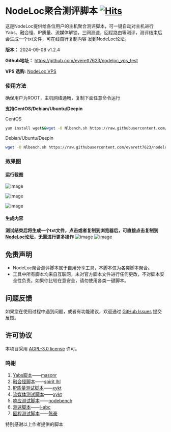 # NodeLoc聚合测评脚本 [![Hits](https://hits.seeyoufarm.com/api/count/incr/badge.svg?url=https%3A%2F%2Fgithub.com%2Feverett7623%2Fnodeloc_vps_test%2Fblob%2Fmain%2FNlbench.sh&count_bg=%2379C83D&title_bg=%23555555&icon=&icon_color=%23E7E7E7&title=hits&edge_flat=false)](https://hits.seeyoufarm.com)

这是NodeLoc提供给各位用户的主机聚合测评脚本，可一键自动对主机进行Yabs、融合怪、IP质量、流媒体解锁，三网测速，回程路由等测评，测评结束后会生成一个txt文件，可在线自行复制内容 发到NodeLoc论坛。

**版本：** 2024-09-08 v1.2.4

**Github地址：** https://github.com/everett7623/nodeloc_vps_test

**VPS 选购:** [NodeLoc VPS](https://www.nodeloc.com/vps)

### 使用方法
确保用户为ROOT，主机网络通畅，复制下面任意命令运行

**支持CentOS/Debian/Ubuntu/Deepin**

CentOS
```bash
yum install wget&&wget -O Nlbench.sh https://raw.githubusercontent.com/everett7623/nodeloc_vps_test/main/Nlbench.sh && chmod +x Nlbench.sh && ./Nlbench.sh
```
Debian/Ubuntu/Deepin
```bash
wget -O Nlbench.sh https://raw.githubusercontent.com/everett7623/nodeloc_vps_test/main/Nlbench.sh && chmod +x Nlbench.sh && ./Nlbench.sh
```

### 效果图
#### 运行截图
![image](https://s.rmimg.com/2024/09/21/56db40f55c1d901066fe15973b70af06.png)

![image](https://s.rmimg.com/2024/09/21/b6a48d97e8124f452ef069901fe727d6.png)

![image](https://s.rmimg.com/2024/09/21/d697aac320074e6a0316aea2ae953efd.png)

#### 生成内容
**测试结束后将生成一个txt文件，点击或者复制到浏览器后，可直接点击复制到[NodeLoc论坛](https://www.nodeloc.com/)，无需进行更多操作**
![image](https://github.com/user-attachments/assets/543a7741-943d-412c-9db7-58e5c66754c2)
![image](https://github.com/user-attachments/assets/8f7b5cf7-a566-422b-9aca-56a7fbb237be)

## 免责声明
* NodeLoc聚合测评脚本属于自用分享工具，本脚本仅为各类脚本聚合。
* 工具中所有脚本均来自互联网，未对官方脚本文件进行任何更改，不对脚本安全性负责。如果你比较在意安全，请勿使用各类一键脚本。

## 问题反馈

如果您在使用过程中遇到问题，或者有功能建议，欢迎通过 [GitHub Issues](https://github.com/everett7623/nodeloc_vps_test/issues) 提交反馈。

## 许可协议

本项目采用 [AGPL-3.0 license](LICENSE) 许可。

### 鸣谢
1. [Yabs脚本](https://yabs.sh)——[masonr](https://github.com/masonr)
2. [融合怪脚本](https://gitlab.com/spiritysdx/za/-/raw/main/ecs.sh)——[spirit lhl](https://gitlab.com/spiritysdx)
3. [IP质量测试脚本](https://IP.Check.Place)——[xykt](https://github.com/xykt/)
4. [流媒体测试脚本](https://media.ispvps.com)——[xykt](https://github.com/xykt/)
5. [响应测试脚本](https://nodebench.mereith.com/scripts/curltime.sh)——[nodebench](https://nodebench.mereith.com)
6. [测速脚本](https://bash.icu/speedtest)——[i-abc](https://github.com/i-abc)
7. [回程测试脚本](https://raw.githubusercontent.com/Chennhaoo/Shell_Bash/master/AutoTrace.sh)——[陈豪](https://github.com/Chennhaoo/)

特别感谢以上作者提供的脚本
